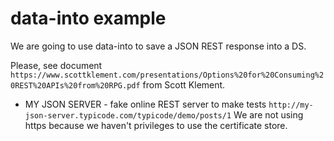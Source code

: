 # data-into example

We are going to use data-into to save a JSON REST response into a DS.

Please, see document `https://www.scottklement.com/presentations/Options%20for%20Consuming%20REST%20APIs%20from%20RPG.pdf` from Scott Klement.

- MY JSON SERVER - fake online REST server to make tests
  `http://my-json-server.typicode.com/typicode/demo/posts/1`
  We are not using https because we haven't privileges to use the certificate store.
